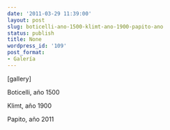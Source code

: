 ```yaml
---
date: '2011-03-29 11:39:00'
layout: post
slug: boticelli-ano-1500-klimt-ano-1900-papito-ano
status: publish
title: None
wordpress_id: '109'
post_format:
- Galería
---
```


[gallery]


Boticelli, año 1500




Klimt, año 1900




Papito, año 2011
